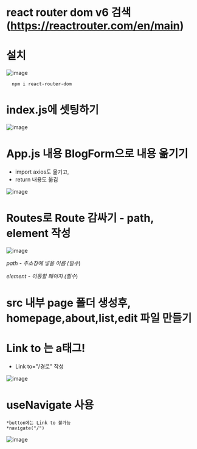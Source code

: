 # react router dom v6 검색 (https://reactrouter.com/en/main)

# 설치
![image](https://github.com/YENAZIGMINA/react_basic/assets/129706758/a38c24f8-47ce-4a8d-8d50-d42f3069065b)

      npm i react-router-dom

# index.js에 셋팅하기
![image](https://github.com/YENAZIGMINA/react_basic/assets/129706758/8198c111-e5a5-4d49-8dea-4aae24e5b7b0)


# App.js 내용 BlogForm으로 내용 옮기기

 * import axios도 옮기고,
 * return 내용도 옮김
 
![image](https://github.com/YENAZIGMINA/react_basic/assets/129706758/1a8dbaa7-624e-49b2-b87c-01f918fd952d)


# Routes로 Route 감싸기 - path, element 작성

![image](https://github.com/YENAZIGMINA/react_basic/assets/129706758/91f3dd7a-624b-4330-a84b-dec603ed071d)

*path - 주소창에 넣을 이름 (필수*)

*element - 이동할 페이지 (필수*)

# src 내부 page 폴더 생성후, homepage,about,list,edit 파일 만들기

# Link to 는 a태그!
  * Link to="/경로" 작성
 
![image](https://github.com/YENAZIGMINA/react_basic/assets/129706758/ac826363-a651-488a-b549-aa17fe0161a1)

 # useNavigate 사용
    *button에는 Link to 불가능
    *navigate("/")
![image](https://github.com/YENAZIGMINA/react_basic/assets/129706758/4c50e691-dcb7-428a-b35f-13688742ec55)
